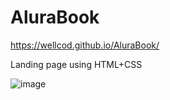 # AluraBook
https://wellcod.github.io/AluraBook/

Landing page using HTML+CSS 

![image](https://user-images.githubusercontent.com/7384901/204890010-0ae8654d-b133-4ab2-a952-bfd5f66de79c.png)
